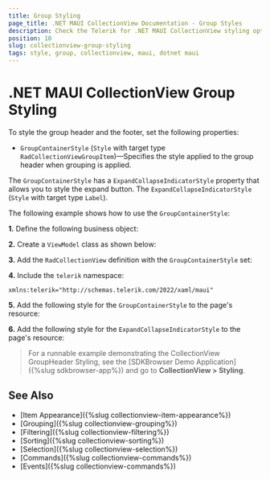 ```yaml
---
title: Group Styling
page_title: .NET MAUI CollectionView Documentation - Group Styles
description: Check the Telerik for .NET MAUI CollectionView styling options for the Group.
position: 10
slug: collectionview-group-styling
tags: style, group, collectionview, maui, dotnet maui
---
```


# .NET MAUI CollectionView Group Styling

To style the group header and the footer, set the following properties:

* `GroupContainerStyle` (`Style` with target type `RadCollectionViewGroupItem`)&mdash;Specifies the style applied to the group header when grouping is applied.

The `GroupContainerStyle` has a `ExpandCollapseIndicatorStyle` property that allows you to style the expand button. The `ExpandCollapseIndicatorStyle` (`Style` with target type `Label`).

The following example shows how to use the `GroupContainerStyle`:

**1.** Define the following business object:

<snippet id='collectionview-datamodel' />

**2.** Create a `ViewModel` class as shown below:

<snippet id='collectionview-viewmodel' />

**3.** Add the `RadCollectionView` definition with the `GroupContainerStyle` set:

<snippet id='collectionview-group-container-style' />

**4.** Include the `telerik` namespace:

```XAML
xmlns:telerik="http://schemas.telerik.com/2022/xaml/maui" 
```

**5.** Add the following style for the `GroupContainerStyle` to the page's resource:

<snippet id='contentview-group-container-style-resources' />

**6.** Add the following style for the `ExpandCollapseIndicatorStyle` to the page's resource:

<snippet id='collectionview-group-expand-collapse-button-resources' />

> For a runnable example demonstrating the CollectionView GroupHeader Styling, see the [SDKBrowser Demo Application]({%slug sdkbrowser-app%}) and go to **CollectionView > Styling**.

## See Also

- [Item Appearance]({%slug collectionview-item-appearance%})
- [Grouping]({%slug collectionview-grouping%})
- [Filtering]({%slug collectionview-filtering%})
- [Sorting]({%slug collectionview-sorting%})
- [Selection]({%slug collectionview-selection%})
- [Commands]({%slug collectionview-commands%})
- [Events]({%slug collectionview-commands%})
